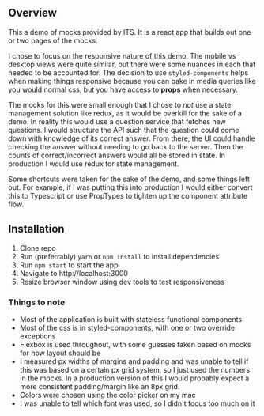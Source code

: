 ## Overview
This a demo of mocks provided by ITS. It is a react app that builds out one or two pages of the mocks.

I chose to focus on the responsive nature of this demo. The mobile vs desktop views were quite similar, but there were some nuances in each that needed to be accounted for. The decision to use `styled-components` helps when making things responsive because you can bake in media queries like you would normal css, but you have access to **props** when necessary.

The mocks for this were small enough that I chose to *not* use a state management solution like redux, as it would be overkill for the sake of a demo. In reality this would use a question service that fetches new questions. I would structure the API such that the question could come down with knowledge of its correct answer. From there, the UI could handle checking the answer without needing to go back to the server. Then the counts of correct/incorrect answers would all be stored in state. In production I would use redux for state management.

Some shortcuts were taken for the sake of the demo, and some things left out. For example, if I was putting this into production I would either convert this to Typescript or use PropTypes to tighten up the component attribute flow.

## Installation
1. Clone repo
2. Run (preferrably) `yarn` or `npm install` to install dependencies
3. Run `npm start` to start the app
4. Navigate to http://localhost:3000
5. Resize browser window using dev tools to test responsiveness

### Things to note
* Most of the application is built with stateless functional components
* Most of the css is in styled-components, with one or two override exceptions
* Flexbox is used throughout, with some guesses taken based on mocks for how layout should be
* I measured px widths of margins and padding and was unable to tell if this was based on a certain px grid system, so I just used the numbers in the mocks. In a production version of this I would probably expect a more consistent padding/margin like an 8px grid.
* Colors were chosen using the color picker on my mac
* I was unable to tell which font was used, so I didn't focus too much on it